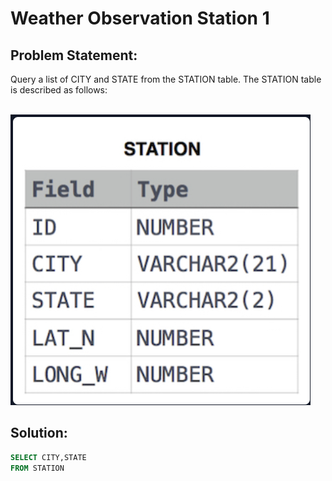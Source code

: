 # Weather Observation Station 1

## Problem Statement:
Query a list of CITY and STATE from the STATION table.
The STATION table is described as follows:

<br>![](./Images/STATION.PNG)

## Solution:
```SQL
SELECT CITY,STATE
FROM STATION
```
